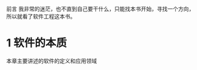 
前言
我非常的迷茫，也不直到自己要干什么，只能找本书开始，寻找一个方向，所以就看了软件工程这本书。
# 1 软件的本质
本章主要讲述的软件的定义和应用领域 
<!--stackedit_data:
eyJoaXN0b3J5IjpbLTIxMzIyNTY4MjYsNjYwOTg1OTldfQ==
-->